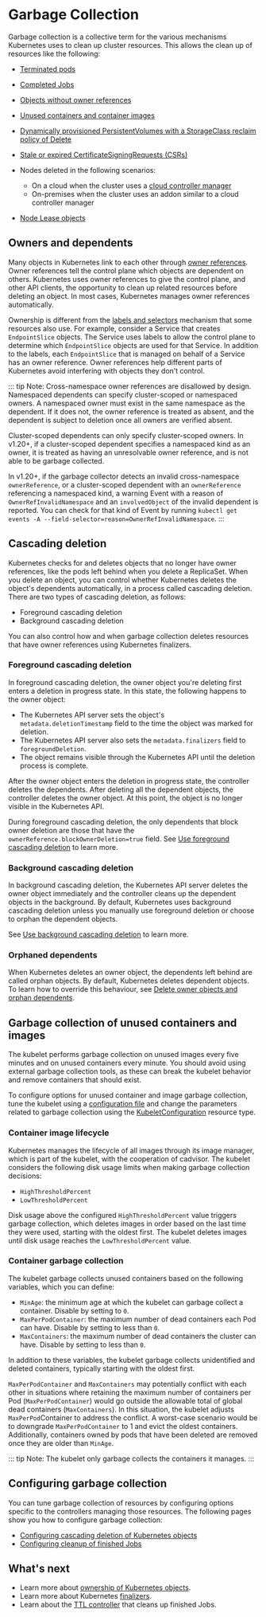 # Garbage Collection

Garbage collection is a collective term for the various mechanisms Kubernetes uses to clean up cluster resources. This allows the clean up of resources like the following:

- [Terminated pods](https://kubernetes.io/docs/concepts/workloads/pods/pod-lifecycle/#pod-garbage-collection)
- [Completed Jobs](https://kubernetes.io/docs/concepts/workloads/controllers/ttlafterfinished/)
- [Objects without owner references](https://kubernetes.io/docs/concepts/architecture/garbage-collection/#owners-dependents)
- [Unused containers and container images](https://kubernetes.io/docs/concepts/architecture/garbage-collection/#containers-images)
- [Dynamically provisioned PersistentVolumes with a StorageClass reclaim policy of Delete](https://kubernetes.io/docs/concepts/storage/persistent-volumes/#delete)
- [Stale or expired CertificateSigningRequests (CSRs)](https://kubernetes.io/docs/reference/access-authn-authz/certificate-signing-requests/#request-signing-process)
- Nodes deleted in the following scenarios:

    - On a cloud when the cluster uses a [cloud controller manager](https://kubernetes.io/docs/concepts/architecture/cloud-controller/)
    - On-premises when the cluster uses an addon similar to a cloud controller manager

- [Node Lease objects](https://kubernetes.io/docs/concepts/architecture/nodes/#heartbeats)

## Owners and dependents

Many objects in Kubernetes link to each other through [owner references](https://kubernetes.io/docs/concepts/overview/working-with-objects/owners-dependents/). Owner references tell the control plane which objects are dependent on others. Kubernetes uses owner references to give the control plane, and other API clients, the opportunity to clean up related resources before deleting an object. In most cases, Kubernetes manages owner references automatically.

Ownership is different from the [labels and selectors](https://kubernetes.io/docs/concepts/overview/working-with-objects/labels/) mechanism that some resources also use. For example, consider a Service that creates `EndpointSlice` objects. The Service uses labels to allow the control plane to determine which `EndpointSlice` objects are used for that Service. In addition to the labels, each `EndpointSlice` that is managed on behalf of a Service has an owner reference. Owner references help different parts of Kubernetes avoid interfering with objects they don’t control.

::: tip Note:
Cross-namespace owner references are disallowed by design. Namespaced dependents can specify cluster-scoped or namespaced owners. A namespaced owner must exist in the same namespace as the dependent. If it does not, the owner reference is treated as absent, and the dependent is subject to deletion once all owners are verified absent.

Cluster-scoped dependents can only specify cluster-scoped owners. In v1.20+, if a cluster-scoped dependent specifies a namespaced kind as an owner, it is treated as having an unresolvable owner reference, and is not able to be garbage collected.

In v1.20+, if the garbage collector detects an invalid cross-namespace `ownerReference`, or a cluster-scoped dependent with an `ownerReference` referencing a namespaced kind, a warning Event with a reason of `OwnerRefInvalidNamespace` and an `involvedObject` of the invalid dependent is reported. You can check for that kind of Event by running `kubectl get events -A --field-selector=reason=OwnerRefInvalidNamespace`.
:::

## Cascading deletion

Kubernetes checks for and deletes objects that no longer have owner references, like the pods left behind when you delete a ReplicaSet. When you delete an object, you can control whether Kubernetes deletes the object's dependents automatically, in a process called cascading deletion. There are two types of cascading deletion, as follows:

- Foreground cascading deletion
- Background cascading deletion

You can also control how and when garbage collection deletes resources that have owner references using Kubernetes finalizers.

### Foreground cascading deletion

In foreground cascading deletion, the owner object you're deleting first enters a deletion in progress state. In this state, the following happens to the owner object:

- The Kubernetes API server sets the object's `metadata.deletionTimestamp` field to the time the object was marked for deletion.
- The Kubernetes API server also sets the `metadata.finalizers` field to `foregroundDeletion`.
- The object remains visible through the Kubernetes API until the deletion process is complete.

After the owner object enters the deletion in progress state, the controller deletes the dependents. After deleting all the dependent objects, the controller deletes the owner object. At this point, the object is no longer visible in the Kubernetes API.

During foreground cascading deletion, the only dependents that block owner deletion are those that have the `ownerReference.blockOwnerDeletion=true` field. See [Use foreground cascading deletion](https://kubernetes.io/docs/tasks/administer-cluster/use-cascading-deletion/#use-foreground-cascading-deletion) to learn more.

### Background cascading deletion

In background cascading deletion, the Kubernetes API server deletes the owner object immediately and the controller cleans up the dependent objects in the background. By default, Kubernetes uses background cascading deletion unless you manually use foreground deletion or choose to orphan the dependent objects.

See [Use background cascading deletion](https://kubernetes.io/docs/tasks/administer-cluster/use-cascading-deletion/#use-background-cascading-deletion) to learn more.

### Orphaned dependents

When Kubernetes deletes an owner object, the dependents left behind are called orphan objects. By default, Kubernetes deletes dependent objects. To learn how to override this behaviour, see [Delete owner objects and orphan dependents](https://kubernetes.io/docs/tasks/administer-cluster/use-cascading-deletion/#set-orphan-deletion-policy).

## Garbage collection of unused containers and images

The kubelet performs garbage collection on unused images every five minutes and on unused containers every minute. You should avoid using external garbage collection tools, as these can break the kubelet behavior and remove containers that should exist.

To configure options for unused container and image garbage collection, tune the kubelet using a [configuration file](https://kubernetes.io/docs/tasks/administer-cluster/kubelet-config-file/) and change the parameters related to garbage collection using the [KubeletConfiguration](https://kubernetes.io/docs/reference/config-api/kubelet-config.v1beta1/) resource type.

### Container image lifecycle

Kubernetes manages the lifecycle of all images through its image manager, which is part of the kubelet, with the cooperation of cadvisor. The kubelet considers the following disk usage limits when making garbage collection decisions:

- `HighThresholdPercent`
- `LowThresholdPercent`

Disk usage above the configured `HighThresholdPercent` value triggers garbage collection, which deletes images in order based on the last time they were used, starting with the oldest first. The kubelet deletes images until disk usage reaches the `LowThresholdPercent` value.

### Container garbage collection

The kubelet garbage collects unused containers based on the following variables, which you can define:

- `MinAge`: the minimum age at which the kubelet can garbage collect a container. Disable by setting to `0`.
- `MaxPerPodContainer`: the maximum number of dead containers each Pod can have. Disable by setting to less than `0`.
- `MaxContainers`: the maximum number of dead containers the cluster can have. Disable by setting to less than `0`.

In addition to these variables, the kubelet garbage collects unidentified and deleted containers, typically starting with the oldest first.

`MaxPerPodContainer` and `MaxContainers` may potentially conflict with each other in situations where retaining the maximum number of containers per Pod (`MaxPerPodContainer`) would go outside the allowable total of global dead containers (`MaxContainers`). In this situation, the kubelet adjusts `MaxPerPod`Container to address the conflict. A worst-case scenario would be to downgrade `MaxPerPodContainer` to 1 and evict the oldest containers. Additionally, containers owned by pods that have been deleted are removed once they are older than `MinAge`.

::: tip Note: 
The kubelet only garbage collects the containers it manages.
:::

## Configuring garbage collection

You can tune garbage collection of resources by configuring options specific to the controllers managing those resources. The following pages show you how to configure garbage collection:

- [Configuring cascading deletion of Kubernetes objects](https://kubernetes.io/docs/tasks/administer-cluster/use-cascading-deletion/)
- [Configuring cleanup of finished Jobs](https://kubernetes.io/docs/concepts/workloads/controllers/ttlafterfinished/)

## What's next

- Learn more about [ownership of Kubernetes objects](https://kubernetes.io/docs/concepts/overview/working-with-objects/owners-dependents/).
- Learn more about Kubernetes [finalizers](https://kubernetes.io/docs/concepts/overview/working-with-objects/finalizers/).
- Learn about the [TTL controller](https://kubernetes.io/docs/concepts/workloads/controllers/ttlafterfinished/) that cleans up finished Jobs.